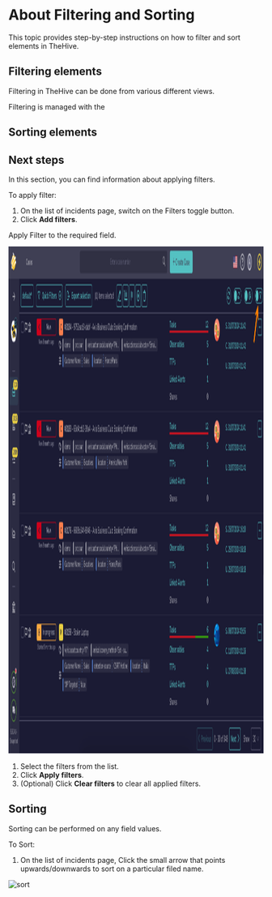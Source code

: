 # About Filtering and Sorting

This topic provides step-by-step instructions on how to filter and sort elements in TheHive.

## Filtering elements

Filtering in TheHive can be done from various different views.

Filtering is managed with the 

## Sorting elements

## Next steps

In this section, you can find information about applying filters.

To apply filter:

1. On the list of incidents page, switch on the Filters toggle button.
1. Click **Add filters**.

Apply Filter to the required field.

   <img src="/thehive/images/user-guides/analyst-corner/filters.png" alt="filters" width="1000" height="1000"/>

1. Select the filters from the list.
1. Click **Apply filters**.
1. (Optional) Click **Clear filters** to clear all applied filters.

## Sorting

Sorting can be performed on any field values.  

To Sort:

1. On the list of incidents page, Click the small arrow that points upwards/downwards to sort on a particular filed name. 

<img src="/thehive/images/user-guides/analyst-corner/sort.png" alt="sort" width="1000" height="1000"/>

